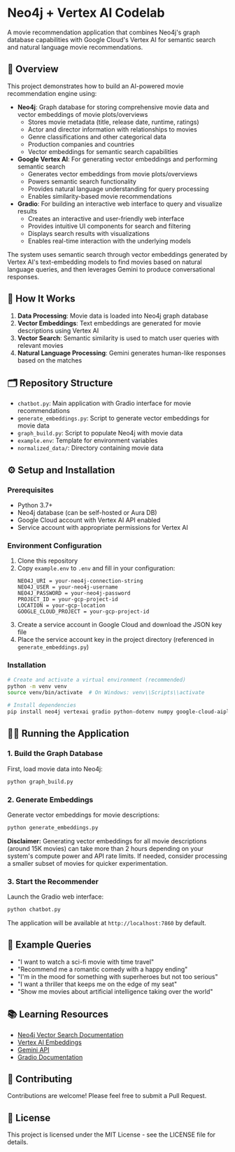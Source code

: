 # Neo4j + Vertex AI Codelab

A movie recommendation application that combines Neo4j's graph database capabilities with Google Cloud's Vertex AI for semantic search and natural language movie recommendations.

## 🚀 Overview

This project demonstrates how to build an AI-powered movie recommendation engine using:

- **Neo4j**: Graph database for storing comprehensive movie data and vector embeddings of movie plots/overviews
  * Stores movie metadata (title, release date, runtime, ratings)
  * Actor and director information with relationships to movies
  * Genre classifications and other categorical data
  * Production companies and countries
  * Vector embeddings for semantic search capabilities
- **Google Vertex AI**: For generating vector embeddings and performing semantic search
  * Generates vector embeddings from movie plots/overviews
  * Powers semantic search functionality
  * Provides natural language understanding for query processing
  * Enables similarity-based movie recommendations
- **Gradio**: For building an interactive web interface to query and visualize results
  * Creates an interactive and user-friendly web interface
  * Provides intuitive UI components for search and filtering
  * Displays search results with visualizations
  * Enables real-time interaction with the underlying models

The system uses semantic search through vector embeddings generated by Vertex AI's text-embedding models to find movies based on natural language queries, and then leverages Gemini to produce conversational responses.

## 🧩 How It Works

1. **Data Processing**: Movie data is loaded into Neo4j graph database
2. **Vector Embeddings**: Text embeddings are generated for movie descriptions using Vertex AI
3. **Vector Search**: Semantic similarity is used to match user queries with relevant movies
4. **Natural Language Processing**: Gemini generates human-like responses based on the matches

## 🗂️ Repository Structure

- `chatbot.py`: Main application with Gradio interface for movie recommendations
- `generate_embeddings.py`: Script to generate vector embeddings for movie data
- `graph_build.py`: Script to populate Neo4j with movie data
- `example.env`: Template for environment variables
- `normalized_data/`: Directory containing movie data

## ⚙️ Setup and Installation

### Prerequisites

- Python 3.7+
- Neo4j database (can be self-hosted or Aura DB)
- Google Cloud account with Vertex AI API enabled
- Service account with appropriate permissions for Vertex AI

### Environment Configuration

1. Clone this repository
2. Copy `example.env` to `.env` and fill in your configuration:
   ```
   NEO4J_URI = your-neo4j-connection-string
   NEO4J_USER = your-neo4j-username
   NEO4J_PASSWORD = your-neo4j-password
   PROJECT_ID = your-gcp-project-id
   LOCATION = your-gcp-location
   GOOGLE_CLOUD_PROJECT = your-gcp-project-id
   ```
3. Create a service account in Google Cloud and download the JSON key file
4. Place the service account key in the project directory (referenced in `generate_embeddings.py`)

### Installation

```bash
# Create and activate a virtual environment (recommended)
python -m venv venv
source venv/bin/activate  # On Windows: venv\\Scripts\\activate

# Install dependencies
pip install neo4j vertexai gradio python-dotenv numpy google-cloud-aiplatform
```

## 🏃‍♀️ Running the Application

### 1. Build the Graph Database

First, load movie data into Neo4j:

```bash
python graph_build.py
```

### 2. Generate Embeddings

Generate vector embeddings for movie descriptions:

```bash
python generate_embeddings.py
```
**Disclaimer:**
Generating vector embeddings for all movie descriptions (around 15K movies) can take more than 2 hours depending on your system's compute power and API rate limits. If needed, consider processing a smaller subset of movies for quicker experimentation.

### 3. Start the Recommender

Launch the Gradio web interface:

```bash
python chatbot.py
```

The application will be available at `http://localhost:7860` by default.

## 🧪 Example Queries

- "I want to watch a sci-fi movie with time travel"
- "Recommend me a romantic comedy with a happy ending"
- "I'm in the mood for something with superheroes but not too serious"
- "I want a thriller that keeps me on the edge of my seat"
- "Show me movies about artificial intelligence taking over the world"

## 📚 Learning Resources

- [Neo4j Vector Search Documentation](https://neo4j.com/docs/cypher-manual/current/indexes-for-vector-search/)
- [Vertex AI Embeddings](https://cloud.google.com/vertex-ai/docs/generative-ai/embeddings/get-text-embeddings)
- [Gemini API](https://cloud.google.com/vertex-ai/docs/generative-ai/model-reference/gemini)
- [Gradio Documentation](https://gradio.app/docs/)

## 🤝 Contributing

Contributions are welcome! Please feel free to submit a Pull Request.

## 📄 License

This project is licensed under the MIT License - see the LICENSE file for details.

